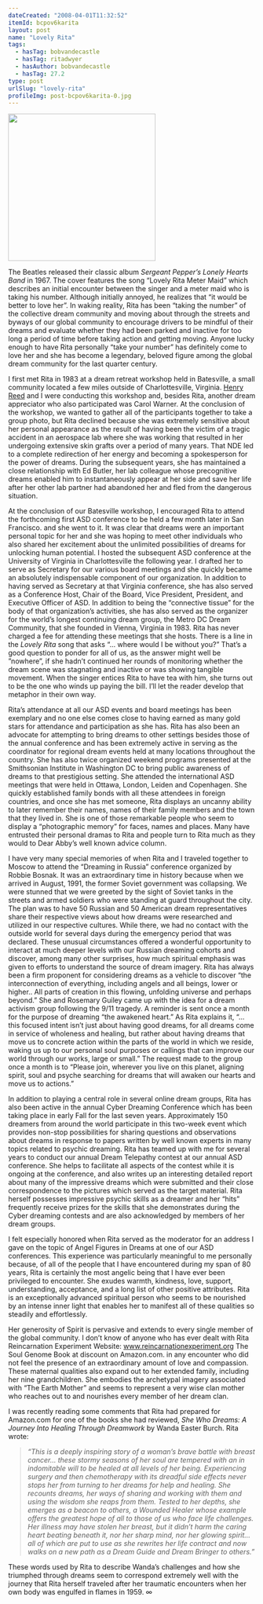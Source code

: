 ```yaml
---
dateCreated: "2008-04-01T11:32:52"
itemId: bcpov6karita
layout: post
name: "Lovely Rita"
tags:
  - hasTag: bobvandecastle
  - hasTag: ritadwyer
  - hasAuthor: bobvandecastle
  - hasTag: 27.2
type: post
urlSlug: "lovely-rita"
profileImg: post-bcpov6karita-0.jpg
---
```

<img src="../images/post-bcpov6karita-0.jpg" width="300px" height="auto"/>

The Beatles released their classic album *Sergeant Pepper’s Lonely Hearts Band* in 1967. The cover features the song “Lovely Rita Meter Maid” which describes an initial encounter between the singer and a meter maid who is taking his number. Although initially annoyed, he realizes that “it would be better to love her”. In waking reality, Rita has been “taking the number” of the collective dream community and moving about through the streets and byways of our global community to encourage drivers to be mindful of their dreams and evaluate whether they had been parked and inactive for too long a period of time before taking action and getting moving. Anyone lucky enough to have Rita personally “take your number” has definitely come to love her and she has become a legendary, beloved figure among the global dream community for the last quarter century. 

I first met Rita in 1983 at a dream retreat workshop held in Batesville, a small community located a few miles outside of Charlottesville, Virginia. [Henry Reed](../@henryreed) and I were conducting this workshop and, besides Rita, another dream appreciator who also participated was Carol Warner. At the conclusion of the workshop, we wanted to gather all of the participants together to take a group photo, but Rita declined because she was extremely sensitive about her personal appearance as the result of having been the victim of a tragic accident in an aerospace lab where she was working that resulted in her undergoing extensive skin grafts over a period of many years. That NDE led to a complete redirection of her energy and becoming a spokesperson for the power of dreams. During the subsequent years, she has maintained a close relationship with Ed Butler, her lab colleague whose precognitive dreams enabled him to instantaneously appear at her side and save her life after her other lab partner had abandoned her and fled from the dangerous situation. 

At the conclusion of our Batesville workshop, I encouraged Rita to attend the forthcoming first ASD conference to be held a few month later in San Francisco. and she went to it. It was clear that dreams were an important personal topic for her and she was hoping to meet other individuals who also shared her excitement about the unlimited possibilities of dreams for unlocking human potential. I hosted the subsequent ASD conference at the University of Virginia in Charlottesville the following year. I drafted her to serve as Secretary for our various board meetings and she quickly became an absolutely indispensable component of our organization. In addition to having served as Secretary at that Virginia conference, she has also served as a Conference Host, Chair of the Board, Vice President, President, and Executive Officer of ASD. In addition to being the “connective tissue” for the body of that organization’s activities, she has also served as the organizer for the world’s longest continuing dream group, the Metro DC Dream Community, that she founded in Vienna, Virginia in 1983. Rita has never charged a fee for attending these meetings that she hosts. There is a line in the *Lovely Rita* song that asks “... where would I be without you?” That’s a good question to ponder for all of us, as the answer might well be ”nowhere”, if she hadn’t continued her rounds of monitoring whether the dream scene was stagnating and inactive or was showing tangible movement. When the singer entices Rita to have tea with him, she turns out to be the one who winds up paying the bill. I’ll let the reader develop that metaphor in their own way. 

Rita’s attendance at all our ASD events and board meetings has been exemplary and no one else comes close to having earned as many gold stars for attendance and participation as she has. Rita has also been an advocate for attempting to bring dreams to other settings besides those of the annual conference and has been extremely active in serving as the coordinator for regional dream events held at many locations throughout the country. She has also twice organized weekend programs presented at the Smithsonian Institute in Washington DC to bring public awareness of dreams to that prestigious setting. She attended the international ASD meetings that were held in Ottawa, London, Leiden and Copenhagen. She quickly established family bonds with all these attendees in foreign countries, and once she has met someone, Rita displays an uncanny ability to later remember their names, names of their family members and the town that they lived in. She is one of those remarkable people who seem to display a “photographic memory” for faces, names and places. Many have entrusted their personal dramas to Rita and people turn to Rita much as they would to Dear Abby’s well known advice column. 

I have very many special memories of when Rita and I traveled together to Moscow to attend the “Dreaming in Russia” conference organized by Robbie Bosnak. It was an extraordinary time in history because when we arrived in August, 1991, the former Soviet government was collapsing. We were stunned that we were greeted by the sight of Soviet tanks in the streets and armed soldiers who were standing at guard throughout the city. The plan was to have 50 Russian and 50 American dream representatives share their respective views about how dreams were researched and utilized in our respective cultures. While there, we had no contact with the outside world for several days during the emergency period that was declared. These unusual circumstances offered a wonderful opportunity to interact at much deeper levels with our Russian dreaming cohorts and discover, among many other surprises, how much spiritual emphasis was given to efforts to understand the source of dream imagery. Rita has always been a firm proponent for considering dreams as a vehicle to discover “the interconnection of everything, including angels and all beings, lower or higher.. All parts of creation in this flowing, unfolding universe and perhaps beyond.” She and Rosemary Guiley came up with the idea for a dream activism group following the 9/11 tragedy. A reminder is sent once a month for the purpose of dreaming “the awakened heart.” As Rita explains it, “... this focused intent isn’t just about having good dreams, for all dreams come in service of wholeness and healing, but rather about having dreams that move us to concrete action within the parts of the world in which we reside, waking us up to our personal soul purposes or callings that can improve our world through our works, large or small.” The request made to the group once a month is to “Please join, wherever you live on this planet, aligning spirit, soul and psyche searching for dreams that will awaken our hearts and move us to actions.” 

In addition to playing a central role in several online dream groups, Rita has also been active in the annual Cyber Dreaming Conference which has been taking place in early Fall for the last seven years. Approximately 150 dreamers from around the world participate in this two-week event which provides non-stop possibilities for sharing questions and observations about dreams in response to papers written by well known experts in many topics related to psychic dreaming. Rita has teamed up with me for several years to conduct our annual Dream Telepathy contest at our annual ASD conference. She helps to facilitate all aspects of the contest while it is ongoing at the conference, and also writes up an interesting detailed report about many of the impressive dreams which were submitted and their close correspondence to the pictures which served as the target material. Rita herself possesses impressive psychic skills as a dreamer and her “hits” frequently receive prizes for the skills that she demonstrates during the Cyber dreaming contests and are also acknowledged by members of her dream groups. 

I felt especially honored when Rita served as the moderator for an address I gave on the topic of Angel Figures in Dreams at one of our ASD conferences. This experience was particularly meaningful to me personally because, of all of the people that I have encountered during my span of 80 years, Rita is certainly the most angelic being that I have ever been privileged to encounter. She exudes warmth, kindness, love, support, understanding, acceptance, and a long list of other positive attributes. Rita is an exceptionally advanced spiritual person who seems to be nourished by an intense inner light that enables her to manifest all of these qualities so steadily and effortlessly. 

Her generosity of Spirit is pervasive and extends to every single member of the global community. I don’t know of anyone who has ever dealt with Rita Reincarnation Experiment Website: www.reincarnationexperiment.org The Soul Genome Book at discount on Amazon.com. in any encounter who did not feel the presence of an extraordinary amount of love and compassion. These maternal qualities also expand out to her extended family, including her nine grandchildren. She embodies the archetypal imagery associated with “The Earth Mother” and seems to represent a very wise clan mother who reaches out to and nourishes every member of her dream clan. 

I was recently reading some comments that Rita had prepared for Amazon.com for one of the books she had reviewed, *She Who Dreams: A Journey Into Healing Through Dreamwork* by Wanda Easter Burch. Rita wrote: 

> *“This is a deeply inspiring story of a woman’s brave battle with breast cancer... these stormy seasons of her soul are tempered with an in indomitable will to be healed at all levels of her being. Experiencing surgery and then chemotherapy with its dreadful side effects never stops her from turning to her dreams for help and healing. She recounts dreams, her ways of sharing and working with them and using the wisdom she reaps from them. Tested to her depths, she emerges as a beacon to others, a Wounded Healer whose example offers the greatest hope of all to those of us who face life challenges. Her illness may have stolen her breast, but it didn’t harm the caring heart beating beneath it, nor her sharp mind, nor her glowing spirit... all of which are put to use as she rewrites her life contract and now walks on a new path as a Dream Guide and Dream Bringer to others.”* 

These words used by Rita to describe Wanda’s challenges and how she triumphed through dreams seem to correspond extremely well with the journey that Rita herself traveled after her traumatic encounters when her own body was engulfed in flames in 1959. ∞






